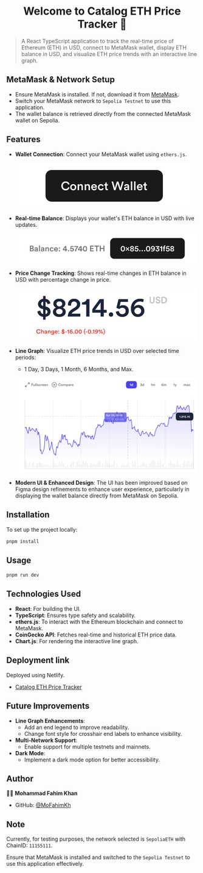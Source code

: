 <h1 align="center">Welcome to Catalog ETH Price Tracker 👋</h1>

> A React TypeScript application to track the real-time price of Ethereum (ETH) in USD, connect to MetaMask wallet, display ETH balance in USD, and visualize ETH price trends with an interactive line graph.

## MetaMask & Network Setup

- Ensure MetaMask is installed. If not, download it from [MetaMask](https://metamask.io/).
- Switch your MetaMask network to `Sepolia Testnet` to use this application.
- The wallet balance is retrieved directly from the connected MetaMask wallet on Sepolia.

## Features

- **Wallet Connection**: Connect your MetaMask wallet using `ethers.js`.

  ![Wallet Connect](/src/assets/connect-wallet.png)

- **Real-time Balance**: Displays your wallet's ETH balance in USD with live updates.

  ![Real-time Balance](/src/assets/bal.png)

- **Price Change Tracking**: Shows real-time changes in ETH balance in USD with percentage change in price.

  ![Price Change Tracking](/src/assets/price-change.png)

- **Line Graph**: Visualize ETH price trends in USD over selected time periods:

  - 1 Day, 3 Days, 1 Month, 6 Months, and Max.

  ![Line Graph](/src/assets/line-graph.png)

- **Modern UI & Enhanced Design**: The UI has been improved based on Figma design refinements to enhance user experience, particularly in displaying the wallet balance directly from MetaMask on Sepolia.

## Installation

To set up the project locally:

```sh
pnpm install
```

## Usage

```sh
pnpm run dev
```

## Technologies Used

- **React**: For building the UI.
- **TypeScript**: Ensures type safety and scalability.
- **ethers.js**: To interact with the Ethereum blockchain and connect to MetaMask.
- **CoinGecko API**: Fetches real-time and historical ETH price data.
- **Chart.js**: For rendering the interactive line graph.

## Deployment link

Deployed using Netlify.

- [Catalog ETH Price Tracker]()

## Future Improvements

- **Line Graph Enhancements**:
  - Add an end legend to improve readability.
  - Change font style for crosshair end labels to enhance visibility.
- **Multi-Network Support**:
  - Enable support for multiple testnets and mainnets.
- **Dark Mode**:
  - Implement a dark mode option for better accessibility.

## Author

👨‍💻 **Mohammad Fahim Khan**

- GitHub: [@MoFahimKh](https://github.com/MoFahimKh)

## Note

Currently, for testing purposes, the network selected is `SepoliaETH` with ChainID: `11155111`.

Ensure that MetaMask is installed and switched to the `Sepolia Testnet` to use this application effectively.
